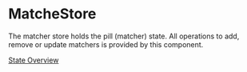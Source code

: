 # MatcheStore
The matcher store holds the pill (matcher) state. All operations to add, remove or update matchers is provided by this component.

[State Overview](docs/state/Overview.md)